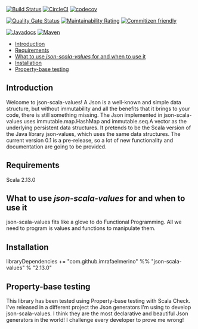 [![Build Status](https://travis-ci.org/imrafaelmerino/json-scala-values.svg?branch=master)](https://travis-ci.org/imrafaelmerino/json-scala-values)
[![CircleCI](https://circleci.com/gh/imrafaelmerino/json-scala-values/tree/master.svg)](https://circleci.com/gh/imrafaelmerino/json-scala-values/tree/master)
[![codecov](https://codecov.io/gh/imrafaelmerino/json-scala-values/branch/master/graph/badge.svg)](https://codecov.io/gh/imrafaelmerino/json-scala-values)

[![Quality Gate Status](https://sonarcloud.io/api/project_badges/measure?project=imrafaelmerino_json-scala-values&metric=alert_status)](https://sonarcloud.io/dashboard?id=imrafaelmerino_json-scala-values)
[![Maintainability Rating](https://sonarcloud.io/api/project_badges/measure?project=imrafaelmerino_json-scala-values&metric=sqale_rating)](https://sonarcloud.io/dashboard?id=imrafaelmerino_json-scala-values)
[![Commitizen friendly](https://img.shields.io/badge/commitizen-friendly-brightgreen.svg)](http://commitizen.github.io/cz-cli/)

[![Javadocs](https://www.javadoc.io/badge/com.github.imrafaelmerino/json-scala-values.svg)](https://www.javadoc.io/doc/com.github.imrafaelmerino/json-scala-values)
[![Maven](https://img.shields.io/maven-central/v/com.github.imrafaelmerino/json-scala-values/0.1)](https://search.maven.org/artifact/com.github.imrafaelmerino/json-scala-values/0.1/jar)

- [Introduction](#introduction)
- [Requirements](#requirements)
- [What to use _json-scala-values_ for and when to use it](#whatfor)
- [Installation](#installation)
- [Property-base testing](#pbt)

## <a name="introduction"><a/> Introduction
Welcome to json-scala-values! A Json is a well-known and simple data structure, but without immutability and all the benefits that it brings to your code, there is still something missing. The Json implemented in json-scala-values uses immutable.map.HashMap and immutable.seq.A vector as the underlying persistent data structures. It pretends to be the Scala version of the Java library json-values, which uses the same data structures. The current version 0.1 is a pre-release, so a lot of new functionality and documentation are going to be provided.

## <a name="requirements"><a/> Requirements
Scala 2.13.0

## <a name="whatfor"><a/> What to use _json-scala-values_ for and when to use it
json-scala-values fits like a glove to do Functional Programming. All we need to program is values and functions to manipulate them.

## <a name="installation"><a/> Installation
libraryDependencies += "com.github.imrafaelmerino" %% "json-scala-values" % "2.13.0"

## <a name="pbt"><a/> Property-base testing
This library has been tested using Property-base testing with Scala Check. I've released in a different project the Json generators I'm using to develop json-scala-values. I think they are the most declarative and beautiful Json generators in the world! I challenge every developer to prove me wrong!


